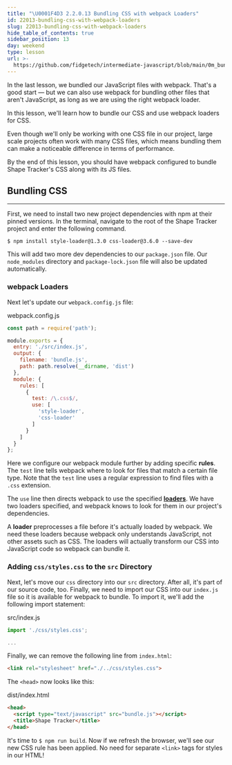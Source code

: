```yaml
---
title: "\U0001F4D3 2.2.0.13 Bundling CSS with webpack Loaders"
id: 22013-bundling-css-with-webpack-loaders
slug: 22013-bundling-css-with-webpack-loaders
hide_table_of_contents: true
sidebar_position: 13
day: weekend
type: lesson
url: >-
  https://github.com/fidgetech/intermediate-javascript/blob/main/0m_bundling_css.md
---
```


In the last lesson, we bundled our JavaScript files with webpack. That's a good start — but we can also use webpack for bundling other files that aren't JavaScript, as long as we are using the right webpack loader. 

In this lesson, we'll learn how to bundle our CSS and use webpack loaders for CSS. 

Even though we'll only be working with one CSS file in our project, large scale projects often work with many CSS files, which means bundling them can make a noticeable difference in terms of performance.

By the end of this lesson, you should have webpack configured to bundle Shape Tracker's CSS along with its JS files.

## Bundling CSS
---

First, we need to install two new project dependencies with npm at their pinned versions. In the terminal, navigate to the root of the Shape Tracker project and enter the following command.

```shell
$ npm install style-loader@1.3.0 css-loader@3.6.0 --save-dev
```

This will add two more dev dependencies to our `package.json` file. Our `node_modules` directory and `package-lock.json` file will also be updated automatically.

### webpack Loaders

Next let's update our `webpack.config.js` file:

<div class="filename">webpack.config.js</div>

```js
const path = require('path');

module.exports = {
  entry: './src/index.js',
  output: {
    filename: 'bundle.js',
    path: path.resolve(__dirname, 'dist')
  },
  module: {
    rules: [
      {
        test: /\.css$/,
        use: [
          'style-loader',
          'css-loader'
        ]
      }
    ]
  }
};
```

Here we configure our webpack module further by adding specific **rules**. The `test` line tells webpack where to look for files that match a certain file type. Note that the `test` line uses a regular expression to find files with a `.css` extension. 

The `use` line then directs webpack to use the specified **[loaders](https://webpack.js.org/concepts/loaders/)**. We have two loaders specified, and webpack knows to look for them in our project's dependencies.

A **loader** preprocesses a file before it's actually loaded by webpack. We need these loaders because webpack only understands JavaScript, not other assets such as CSS. The loaders will actually transform our CSS into JavaScript code so webpack can bundle it.

### Adding `css/styles.css` to the `src` Directory

Next, let's move our `css` directory into our `src` directory. After all, it's part of our source code, too. Finally, we need to import our CSS into our `index.js` file so it is available for webpack to bundle. To import it, we'll add the following import statement:

<div class="filename">src/index.js</div>

```js
import './css/styles.css';

...
```

Finally, we can remove the following line from `index.html`:

```html
<link rel="stylesheet" href="./../css/styles.css">
```

The `<head>` now looks like this:

<div class="filename">dist/index.html</div>

```html
<head>
  <script type="text/javascript" src="bundle.js"></script>
  <title>Shape Tracker</title>
</head>
```

It's time to `$ npm run build`. Now if we refresh the browser, we'll see our new CSS rule has been applied. No need for separate `<link>` tags for styles in our HTML!
